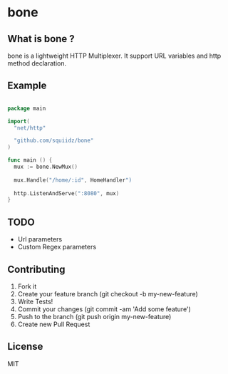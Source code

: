 bone
=======

## What is bone ?

bone is a lightweight HTTP Multiplexer. It support URL variables and http method declaration.

## Example

``` go

package main

import(
  "net/http"

  "github.com/squiidz/bone"
)

func main () {
  mux := bone.NewMux()
  
  mux.Handle("/home/:id", HomeHandler")
  
  http.ListenAndServe(":8080", mux)
}

```
## TODO

- Url parameters
- Custom Regex parameters

## Contributing

1. Fork it
2. Create your feature branch (git checkout -b my-new-feature)
3. Write Tests!
4. Commit your changes (git commit -am 'Add some feature')
5. Push to the branch (git push origin my-new-feature)
6. Create new Pull Request

## License
MIT
